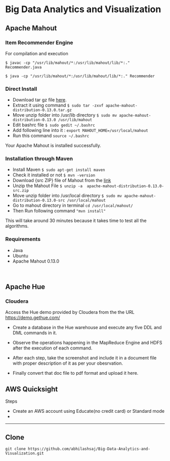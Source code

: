 # Big Data Analytics and Visualization

## Apache Mahout

### Item Recommender Engine

For compilation and execution

`$ javac -cp "/usr/lib/mahout/*:/usr/lib/mahout/lib/*:." Recommender.java `

`$ java -cp "/usr/lib/mahout/*:/usr/lib/mahout/lib/*:." Recommender`

### Direct Install

* Download tar gz file [here](https://downloads.apache.org/mahout/0.13.0/apache-mahout-distribution-0.13.0.tar.gz).
* Extract it using command 
  `$ sudo tar -zxvf apache-mahout-distribution-0.13.0.tar.gz`
* Move unzip folder into /usr/lib directory 
  `$ sudo mv apache-mahout-distribution-0.13.0 /usr/lib/mahout`
* Edit bashrc file 
  `$ sudo gedit ~/.bashrc`
* Add following line into it : 
  `export MAHOUT_HOME=/usr/local/mahout`
* Run this command 
  `source ~/.bashrc`
  

Your Apache Mahout is installed successfully.

### Installation through Maven 
* Install Maven `$ sudo apt-get install maven`
* Check it installed or not `$ mvn -version`
* Download {src ZIP} file of Mahout from the [link](http://ftp.wayne.edu/apache/mahout/)
* Unzip the Mahout File `$ unzip -a  apache-mahout-distribution-0.13.0-src.zip`
* Move unzip folder into /usr/local directory `$ sudo mv apache-mahout-distribution-0.13.0-src /usr/local/mahout `
* Go to mahout directory in terminal `cd /usr/local/mahout/`
* Then Run following command `"mvn install"`

This will take around 30 minutes because it takes time to test all the algorithms.


### Requirements

  * Java
  * Ubuntu
  * Apache Mahout 0.13.0

<br/>

## Apache Hue

### Cloudera

Access the Hue demo provided by Cloudera from the the URL https://demo.gethue.com/

* Create a database in the Hue warehouse and execute any five DDL and DML commands in it. 

* Observe the operations happening in the MapReduce Engine and HDFS after the execution of each command. 

* After each step, take the screenshot and include it in a document file with proper description of it as per your obesrvation. 

* Finally convert that doc file to pdf format and upload it here. 

## AWS Quicksight

Steps
  * Create an AWS account using Educate(no credit card) or Standard mode
  * 
<hr/>

## Clone

`git clone https://github.com/abhilashsaj/Big-Data-Analytics-and-Visualization.git `
